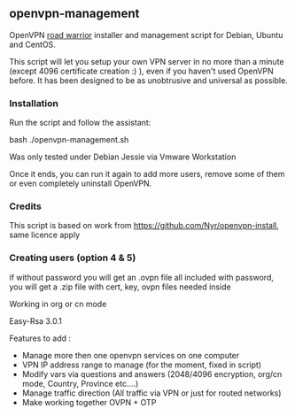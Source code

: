 ## openvpn-management
OpenVPN [road warrior](http://en.wikipedia.org/wiki/Road_warrior_%28computing%29) installer and management script for Debian, Ubuntu and CentOS.

This script will let you setup your own VPN server in no more than a minute (except 4096 certificate creation :) ), even if you haven't used OpenVPN before. It has been designed to be as unobtrusive and universal as possible.

### Installation
Run the script and follow the assistant:

bash ./openvpn-management.sh

Was only tested under Debian Jessie via Vmware Workstation

Once it ends, you can run it again to add more users, remove some of them or even completely uninstall OpenVPN.

### Credits
This script is based on work from https://github.com/Nyr/openvpn-install, same licence apply

### Creating users (option 4 & 5)
if without password you will get an .ovpn file all included
with password, you will get a .zip file with cert, key, ovpn files needed inside

Working in org or cn mode

Easy-Rsa 3.0.1

Features to add :
- Manage more then one openvpn services on one computer
- VPN IP address range to manage (for the moment, fixed in script)
- Modify vars via questions and answers (2048/4096 encryption, org/cn mode, Country, Province etc....)
- Manage traffic direction (All traffic via VPN or just for routed networks)
- Make working together OVPN + OTP

